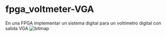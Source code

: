 # fpga_voltmeter-VGA
En una FPGA implementar un sistema digital para un voltímetro digital con salida VGA
![bitmap](https://user-images.githubusercontent.com/38792460/189144023-21ec3759-c8a6-45f1-af2f-4081e270035e.png)
